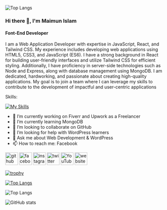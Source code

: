 ![Top Langs](https://media.licdn.com/dms/image/C5616AQGrRofPH9lKyA/profile-displaybackgroundimage-shrink_350_1400/0/1608308110369?e=1707350400&v=beta&t=IS8Yz-1lG9YUpGtpwXpB6vqagbhH1bdo75hb976v-Ew)

<!-- ![Top Langs](https://raw.githubusercontent.com/Maimun54/Maimun54/47e81c952d03b4a0801e1697252207b03c72ba2a/banner.svg) -->

### Hi there 👋, I'm Maimun Islam

####  Font-End Developer
 

I am a Web Application Developer with expertise in JavaScript, React, and Tailwind CSS. My experience includes developing web applications using HTML5, CSS3, and JavaScript (ES6). I have a strong background in React for building user-friendly interfaces and utilize Tailwind CSS for efficient styling. Additionally, I have proficiency in server-side technologies such as Node and Express, along with database management using MongoDB. I am dedicated, hardworking, and passionate about creating high-quality applications. My goal is to join a team where I can leverage my skills to contribute to the development of impactful and user-centric applications

<!-- Skills:  HTML/ CSS/ REACT / JS /Tailwind /MongoDB -->
Skills: 

[![My Skills](https://skillicons.dev/icons?i=html,css,js,react,tailwind,nodejs,express,firebase,mongodb)](https://skillicons.dev)

- 🔭 I’m currently working on Fiverr and Upwork as a Freelancer
- 🌱 I’m currently learning MongoDB
- 👯 I’m looking to collaborate on GitHub 
- 🤔 I’m looking for help with WordPress learners 
- 💬 Ask me about Web Development & WordPress 
- 📫 How to reach me: Facebook 


[<img src='https://cdn.jsdelivr.net/npm/simple-icons@3.0.1/icons/github.svg' alt='github' height='40'>](https://github.com/Maimun54)  [<img src='https://cdn.jsdelivr.net/npm/simple-icons@3.0.1/icons/facebook.svg' alt='facebook' height='40'>](https://www.facebook.com/maimun407)  [<img src='https://cdn.jsdelivr.net/npm/simple-icons@3.0.1/icons/instagram.svg' alt='instagram' height='40'>](https://www.instagram.com/maimun407/)  [<img src='https://cdn.jsdelivr.net/npm/simple-icons@3.0.1/icons/twitter.svg' alt='twitter' height='40'>](https://twitter.com/Maimun54)  [<img src='https://cdn.jsdelivr.net/npm/simple-icons@3.0.1/icons/youtube.svg' alt='YouTube' height='40'>](https://www.youtube.com/channel/maimun407)  [<img src='https://cdn.jsdelivr.net/npm/simple-icons@3.0.1/icons/icloud.svg' alt='website' height='40'>](www.maimunmn.xyz)  

[![trophy](https://github-profile-trophy.vercel.app/?username=Maimun54)](https://github.com/ryo-ma/github-profile-trophy)

[![Top Langs](https://github-readme-stats.vercel.app/api/top-langs/?username=Maimun54)](https://github.com/anuraghazra/github-readme-stats)

<!-- ![Top Langs](https://github-profile-summary-cards.vercel.app/api/cards/profile-details?username=Maimun54&theme=discord_old_blurple) -->

![Top Langs](https://api.githubtrends.io/user/svg/Maimun54/repos?time_range=one_year&theme=classic)




![GitHub stats](https://github-readme-stats.vercel.app/api?username=Maimun54&show_icons=true)  

<!-- ![GitHub Activity Graph](https://activity-graph.herokuapp.com/graph?username=Maimun54)  

![GitHub metrics](https://metrics.lecoq.io/Maimun54)  

![Profile views](https://gpvc.arturio.dev/Maimun54)  -->



 



